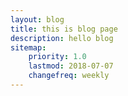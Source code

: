 ```yaml
---
layout: blog
title: this is blog page
description: hello blog
sitemap:
    priority: 1.0
    lastmod: 2018-07-07
    changefreq: weekly
---
```

